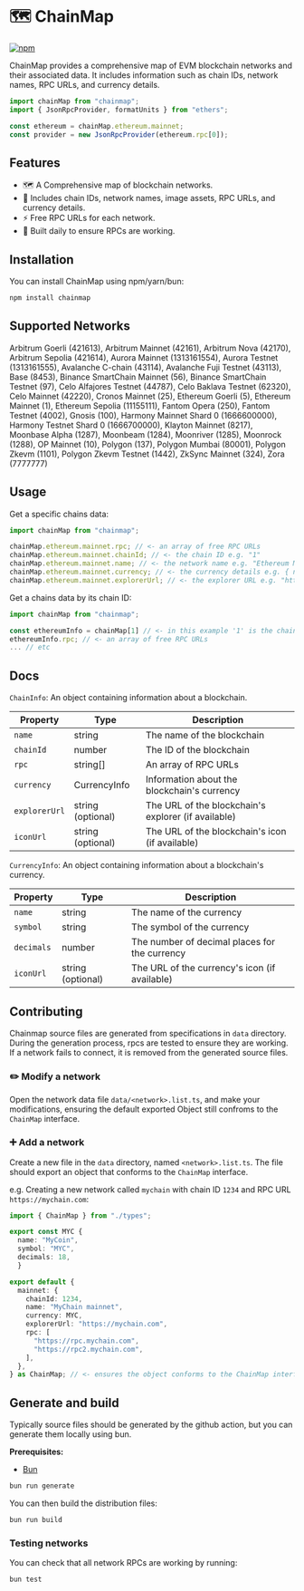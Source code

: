 # 🗺️ ChainMap

[![npm](https://img.shields.io/npm/v/chainmap?logo=npm&label=npm&style=flat&color=blue)](https://www.npmjs.com/package/chainmap)

ChainMap provides a comprehensive map of EVM blockchain networks and their associated data. It includes information such as chain IDs, network names, RPC URLs, and currency details.

```ts
import chainMap from "chainmap";
import { JsonRpcProvider, formatUnits } from "ethers";

const ethereum = chainMap.ethereum.mainnet;
const provider = new JsonRpcProvider(ethereum.rpc[0]);
```

## Features

- 🗺️ A Comprehensive map of blockchain networks.
- 📝 Includes chain IDs, network names, image assets, RPC URLs, and currency details.
- ⚡️ Free RPC URLs for each network.
- 📅 Built daily to ensure RPCs are working.

## Installation

You can install ChainMap using npm/yarn/bun:

```bash
npm install chainmap
```

## Supported Networks

Arbitrum Goerli (421613), Arbitrum Mainnet (42161), Arbitrum Nova (42170), Arbitrum Sepolia (421614), Aurora Mainnet (1313161554), Aurora Testnet (1313161555), Avalanche C-chain (43114), Avalanche Fuji Testnet (43113), Base (8453), Binance SmartChain Mainnet (56), Binance SmartChain Testnet (97), Celo Alfajores Testnet (44787), Celo Baklava Testnet (62320), Celo Mainnet (42220), Cronos Mainnet (25), Ethereum Goerli (5), Ethereum Mainnet (1), Ethereum Sepolia (11155111), Fantom Opera (250), Fantom Testnet (4002), Gnosis (100), Harmony Mainnet Shard 0 (1666600000), Harmony Testnet Shard 0 (1666700000), Klayton Mainnet (8217), Moonbase Alpha (1287), Moonbeam (1284), Moonriver (1285), Moonrock (1288), OP Mainnet (10), Polygon (137), Polygon Mumbai (80001), Polygon Zkevm (1101), Polygon Zkevm Testnet (1442), ZkSync Mainnet (324), Zora (7777777)

## Usage

Get a specific chains data:

```ts
import chainMap from "chainmap";

chainMap.ethereum.mainnet.rpc; // <- an array of free RPC URLs
chainMap.ethereum.mainnet.chainId; // <- the chain ID e.g. "1"
chainMap.ethereum.mainnet.name; // <- the network name e.g. "Ethereum Mainnet"
chainMap.ethereum.mainnet.currency; // <- the currency details e.g. { name: "Ether", symbol: "ETH", decimals: 18 }
chainMap.ethereum.mainnet.explorerUrl; // <- the explorer URL e.g. "https://etherscan.io"
```

Get a chains data by its chain ID:

```ts
import chainMap from "chainmap";

const ethereumInfo = chainMap[1] // <- in this example '1' is the chain ID for Ethereum Mainnet.
ethereumInfo.rpc; // <- an array of free RPC URLs
... // etc
```

## Docs

`ChainInfo`: An object containing information about a blockchain.

| Property      | Type              | Description                                         |
| ------------- | ----------------- | --------------------------------------------------- |
| `name`        | string            | The name of the blockchain                          |
| `chainId`     | number            | The ID of the blockchain                            |
| `rpc`         | string[]          | An array of RPC URLs                                |
| `currency`    | CurrencyInfo      | Information about the blockchain's currency         |
| `explorerUrl` | string (optional) | The URL of the blockchain's explorer (if available) |
| `iconUrl`     | string (optional) | The URL of the blockchain's icon (if available)     |

`CurrencyInfo`: An object containing information about a blockchain's currency.

| Property   | Type              | Description                                   |
| ---------- | ----------------- | --------------------------------------------- |
| `name`     | string            | The name of the currency                      |
| `symbol`   | string            | The symbol of the currency                    |
| `decimals` | number            | The number of decimal places for the currency |
| `iconUrl`  | string (optional) | The URL of the currency's icon (if available) |

## Contributing

Chainmap source files are generated from specifications in `data` directory. During the generation process, rpcs are tested to ensure they are working. If a network fails to connect, it is removed from the generated source files.

### ✏️ Modify a network

Open the network data file `data/<network>.list.ts`, and make your modifications, ensuring the
default exported Object still confroms to the `ChainMap` interface.

### ➕ Add a network

Create a new file in the `data` directory, named `<network>.list.ts`. The file should export an object that conforms to the `ChainMap` interface.

e.g. Creating a new network called `mychain` with chain ID `1234` and RPC URL `https://mychain.com`:

```ts
import { ChainMap } from "./types";

export const MYC {
  name: "MyCoin",
  symbol: "MYC",
  decimals: 18,
  }

export default {
  mainnet: {
    chainId: 1234,
    name: "MyChain mainnet",
    currency: MYC,
    explorerUrl: "https://mychain.com",
    rpc: [
      "https://rpc.mychain.com",
      "https://rpc2.mychain.com",
    ],
  },
} as ChainMap; // <- ensures the object conforms to the ChainMap interface
```

## Generate and build

Typically source files should be generated by the github action, but you can generate them locally using bun.

**Prerequisites:**

- [Bun](https://bun.sh)

```bash
bun run generate
```

You can then build the distribution files:

```bash
bun run build
```

### Testing networks

You can check that all network RPCs are working by running:

```bash
bun test
```
